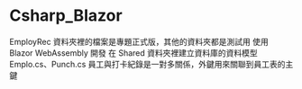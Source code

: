 # Csharp_Blazor
EmployRec 資料夾裡的檔案是專題正式版，其他的資料夾都是測試用
使用 Blazor WebAssembly 開發
在 Shared 資料夾裡建立資料庫的資料模型 Emplo.cs、Punch.cs
員工與打卡紀錄是一對多關係，外鍵用來關聯到員工表的主鍵
